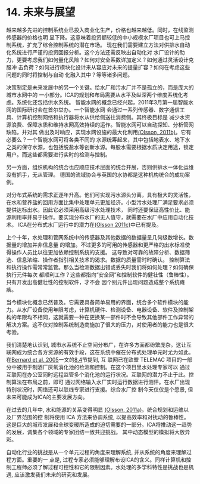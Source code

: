 # 14. 未来与展望
越来越多先进的控制系统业已投入商业化生产，价格也越来越低。同时，在线监测传感器的价格也明 显下降。这意味着投资额较低的中小规模水厂项目也可上马控制系统，扩充了综合控制系统的潜在市场。 现在我们需要建立方法对供排水自动化系统进行严谨的投资回报分析。这个方法还需反映出自动化对 水厂设计的助力，更要考虑我们如何量化风险？如何对安全系数详加定义？如何通过灵活设计克服冲 击负荷？如何进行模块化设计来从容应对未来的提量扩容？如何在考虑这些问题的同时将控制与自动 化融入其中？等等诸多问题。

决策制定是未来发展中的另一个关键。给水厂和污水厂并不是孤立的，而是庞大的城市水网中的 一小部分。ICA的规划和布局需要从水平及纵深两个维度系统化考虑。系统化还包括供水系统。 智能水网的概念已经兴起，2011年3月第一届智能水网的国际研讨会在首尔举办。一个智能水网 会通过一系列传感器、数字通信工具、计算机控制网络和执行器将水从供给侧送往消费侧。其终极目标是 减少水资源浪费、保障水质和维持水网高效持续的运作。智能水网可以自动探知、分析管网缺陷，并对其 做出及时响应，实现水网设施的最大化利用[(Olsson, 2011b)](/Reference.md#olsson-g-2011b-smart-water-and-power-grids-e-drivers-opportunities-and-challenges-in-1st-int-workshop-on-smart-water-grids-seoul-republic-of-korea-march-2011)。它有必要么？一个智能水网可将各类不同的 水源统筹起来，其中包括地表水、地下水之类的保守水源，也包括脱盐水等创新水源。每股水需要根据水质决定用途，锁定用户。而这些都需要进行实时的检测与控制。

另一方面，组织机构的统合也应顺应技术层面的统合开展，否则供排水一体化运维没有抓手，无从管理。 德国的流域协会与英国的水协都是这种机构统合的成功案例。

对分布式系统的需求正逐年升高。他们可实现污水源头分离，具有极大的灵活性，在水和营养盐的回用方面比集中处理单元更加经济。小型污水处理厂满足要求必须提供达标出水。因此它必须采用高级污水处理技术， 同时还要保证高性价比、能源利用率并易于操作。要实现分布水厂的无人值守，就需要在水厂中应用自动化技术。 ICA在分布式水厂运行中的潜力在[(Olsson 2011c)](/Reference.md#olsson-g-2011c-the-potential-of-control-and-monitoring-in-larsen-tove-a-udert-kai-m-lienert-judit-eds-wastewater-management-source-separation-and-decentralization-iwa-publishing)中已有提及。

上个十年，水处理和管网系统中的传感器及其他数据的数据量呈几何级数增长。数据量的增加并非信息量 的增加。不过更多的可用的传感器和更严格的出水标准使得操作人员比以往更加依赖控制系统的支援。 这导致对可靠的故障分析、数据筛选、信息浓缩、操作者指引相关技术的渴求。数据的质量需时时确认。 控制算法和执行操作需常常监管。那么当检测数据出错或丢失时我们将如何处理？如何确保执行元件每次 都顺利工作？这些都指向“安全网”和控制软件的健壮性（鲁棒性）。只有开发出高健壮性的控制软件，才不会 因个别元件出现问题造成整个系统瘫痪。

当今模块化概念已然普及。它需要具备简单易用的界面，统合多个软件模块的能力。从水厂设备使用年限考虑，计算机硬件、检测设备、电器设备、软件及控制架构的年限均不相同，这就需要一种在更换某一部件时不会导致其他部件工作异常的解决方案。这不仅对控制系统制造商施加了很大的压力，对使用者的能力也是很大考验。

我们清楚地认识到, 城市水系统不止空间分布广，在许多方面都纷繁庞杂。这让互联网成为统合各方资源的有效手段，这在系统中催在分布式处理单元时尤为如此。在[Bernard et al. 2005](/Reference.md#bernard-o-chachuat-b-he-llas-a-le-dantec-b-sialve-b-steyer-j-p-lardon-l-neveu-p-lambert-s-gallop-j-dixon-m-ratini-p-quintaba-a-frattesi-s-lema-jm-roca-e-ruiz-g-rodriguez-j-franco-a-vanrolleghem-p-zaher-u-de-pauw-djw-de-neve-k-lievens-k-dochain-d-schoefs-o-fibrianto-h-farina-r-alcaraz-gonzalez-v-gonzalez-alvares-v-lemaire-p-martinez-ja-esandi-f-duclaud-o-lavigne-jf-2005-an-integrated-system-to-remote-monitor-and-control-anaerobic-wastewater-treatment-plants-through-the-internet-water-sci-technol-52-1e2-457-464)一文的[8.4](/ch08/ch08%20translate%20%E8%8C%83%E6%B5%B7%E6%B6%9B%E3%80%81%E5%AD%94%E4%BA%91%E5%8D%8E%E3%80%81%E5%BC%A0%E5%BB%B6%E5%86%9B.md#84-厌氧消化反应器的控制)节提到, 互 联网已在欧盟 TELEMAC 项目的一部分中被用于制酒厂厌氧消化池的检测和控制。在这个项目里水处理专家可以 通过互联网在办公室同时远程监管多个消化池的运行状况。互联网的潜力不止于此。控制算法在布局之前，即可 通过网络输入水厂实时运行数据进行测评。在水厂出现特别状况时，网络还可以联线专家进行支援。综合水厂控 制今天仅仅是个愿景, 但未来可能成为ICA的主要发展方向。

在过去的几年中, 水和能源的关系变得明显 [(Olsson, 2011a)](/Reference.md#olsson-g-2011a-water-and-energy-nexus-in-encyclopaedia-of-sustainability-science-and-technology-springer)。统合规划和运维以及厂界范围的控 制将使用 ICA 方法来协调系统, 以提高效率和对扰动的鲁棒性。这是巨大的城市发展和全球变暖所造成的迫切需要的一部分。ICA将推动这一趋势的发展，调集各个领域的专家团结一致共迎挑战。 其中动态模型的模拟将大放异彩。

自动化行业的挑战是从一个单元过程的角度来理解系统, 并从系统的角度来理解过程方面。重要的一 点是, 过程专家必须能够理解布设ICA的含义。同样计算机和控制工程师必须了解过程可控性和它的限制因素。水处理的多学科特性是挑战也是机遇, 应该激发我们未来的研究和发展。

